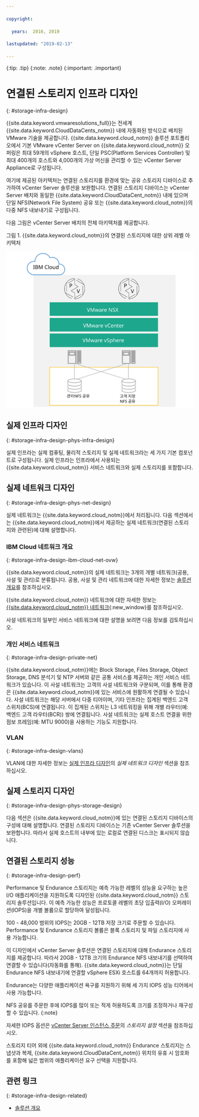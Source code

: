 ```yaml
---

copyright:

  years:  2016, 2019

lastupdated: "2019-02-13"

---
```


{:tip: .tip}
{:note: .note}
{:important: .important}

# 연결된 스토리지 인프라 디자인
{: #storage-infra-design}

{{site.data.keyword.vmwaresolutions_full}}는 전세계 {{site.data.keyword.CloudDataCents_notm}} 내에 자동화된 방식으로 배치된 VMware 기술을 제공합니다. {{site.data.keyword.cloud_notm}} 솔루션 포트폴리오에서 기본 VMware vCenter Server on {{site.data.keyword.cloud_notm}} 오퍼링은 최대 59개의 vSphere 호스트, 단일 PSC(Platform Services Controller) 및 최대 400개의 호스트와 4,000개의 가상 머신을 관리할 수 있는 vCenter Server Appliance로 구성됩니다.

여기에 제공된 아키텍처는 연결된 스토리지를 환경에 맞는 공유 스토리지 디바이스로 추가하여 vCenter Server 솔루션을 보완합니다. 연결된 스토리지 디바이스는 vCenter Server 배치와 동일한 {{site.data.keyword.CloudDataCent_notm}} 내에 있으며 단일 NFS(Network File System) 공유 또는 {{site.data.keyword.cloud_notm}}의 다중 NFS 내보내기로 구성됩니다.

다음 그림은 vCenter Server 배치의 전체 아키텍처를 제공합니다.

그림 1. {{site.data.keyword.cloud_notm}}의 연결된 스토리지에 대한 상위 레벨 아키텍처

![연결된 스토리지 아키텍처](../solution/physical_nfs.svg "IBM Cloud의 연결된 스토리지에 대한 상위 레벨 아키텍처")

## 실제 인프라 디자인
{: #storage-infra-design-phys-infra-design}

실제 인프라는 실제 컴퓨팅, 물리적 스토리지 및 실제 네트워크라는 세 가지 기본 컴포넌트로 구성됩니다. 실제 인프라는 인프라에서 사용되는 {{site.data.keyword.cloud_notm}} 서비스 네트워크와 실제 스토리지를 포함합니다.

## 실제 네트워크 디자인
{: #storage-infra-design-phys-net-design}

실제 네트워크는 {{site.data.keyword.cloud_notm}}에서 처리됩니다. 다음 섹션에서는 {{site.data.keyword.cloud_notm}}에서 제공하는 실제 네트워크(연결된 스토리지와 관련된)에 대해 설명합니다.

### IBM Cloud 네트워크 개요
{: #storage-infra-design-ibm-cloud-net-ovw}

{{site.data.keyword.cloud_notm}}의 실제 네트워크는 3개의 개별 네트워크(공용, 사설 및 관리)로 분류됩니다. 공용, 사설 및 관리 네트워크에 대한 자세한 정보는 [솔루션 개요](/docs/services/vmwaresolutions/archiref/solution?topic=vmware-solutions-solution_overview)를 참조하십시오.

{{site.data.keyword.cloud_notm}} 네트워크에 대한 자세한 정보는 [{{site.data.keyword.cloud_notm}} 네트워크](https://www.ibm.com/cloud-computing/bluemix/our-network){:new_window}를 참조하십시오.

사설 네트워크의 일부인 서비스 네트워크에 대한 설명을 보려면 다음 정보를 검토하십시오.

### 개인 서비스 네트워크
{: #storage-infra-design-private-net}

{{site.data.keyword.cloud_notm}}에는 Block Storage, Files Storage, Object Storage, DNS 분석기 및 NTP 서버와 같은 공통 서비스를 제공하는 개인 서비스 네트워크가 있습니다. 이 사설 네트워크는 고객의 사설 네트워크와 구분되며, 이를 통해 환경은 {{site.data.keyword.cloud_notm}}에 있는 서비스에 원활하게 연결될 수 있습니다. 사설 네트워크는 해당 서버에서 다중 티어이며, 기타 인프라는 집계된 백엔드 고객 스위치(BCS)에 연결됩니다. 이 집계된 스위치는 L3 네트워킹을 위해 개별 라우터(예: 백엔드 고객 라우터(BCR)) 쌍에 연결됩니다. 사설 네트워크는 실제 호스트 연결을 위한 점보 프레임(예: MTU 9000)을 사용하는 기능도 지원합니다.

### VLAN
{: #storage-infra-design-vlans}

VLAN에 대한 자세한 정보는 [실제 인프라 디자인](/docs/services/vmwaresolutions/archiref/solution?topic=vmware-solutions-design_physicalinfrastructure)의 _실제 네트워크 디자인_ 섹션을 참조하십시오.

## 실제 스토리지 디자인
{: #storage-infra-design-phys-storage-design}

다음 섹션은 {{site.data.keyword.cloud_notm}}에 있는 연결된 스토리지 디바이스의 구성에 대해 설명합니다. 연결된 스토리지 디바이스는 기존 vCenter Server 솔루션을 보완합니다. 따라서 실제 호스트의 내부에 있는 로컬로 연결된 디스크는 표시되지 않습니다.

## 연결된 스토리지 성능
{: #storage-infra-design-perf}

Performance 및 Endurance 스토리지는 예측 가능한 레벨의 성능을 요구하는 높은 I/O 애플리케이션을 지원하도록 디자인된 {{site.data.keyword.cloud_notm}} 스토리지 솔루션입니다. 이 예측 가능한 성능은 프로토콜 레벨의 초당 입출력(I/O) 오퍼레이션(IOPS)을 개별 볼륨으로 할당하여 달성됩니다.

100 - 48,000 범위의 IOPS는 20GB - 12TB 저장 크기로 주문할 수 있습니다. Performance 및 Endurance 스토리지 볼륨은 블록 스토리지 및 파일 스토리지에 사용 가능합니다.

이 디자인에서 vCenter Server 솔루션은 연결된 스토리지에 대해 Endurance 스토리지를 제공합니다. 따라서 20GB - 12TB 크기의 Endurance NFS 내보내기를 선택하여 연결할 수 있습니다(자동화를 통해). {{site.data.keyword.cloud_notm}}는 단일 Endurance NFS 내보내기에 연결할 vSphere ESXi 호스트를 64개까지 허용합니다.

Endurance는 다양한 애플리케이션 욕구를 지원하기 위해 세 가지 IOPS 성능 티어에서 사용 가능합니다.

NFS 공유를 주문한 후에 IOPS를 많이 또는 적게 허용하도록 크기를 조정하거나 재구성할 수 있습니다.
{:note}

자세한 IOPS 옵션은 [vCenter Server 인스턴스 주문](/docs/services/vmwaresolutions/vcenter?topic=vmware-solutions-vc_orderinginstance)의 _스토리지 설정_ 섹션을 참조하십시오.

스토리지 티어 외에 {{site.data.keyword.cloud_notm}} Endurance 스토리지는 스냅샷과 복제, {{site.data.keyword.CloudDataCent_notm}} 위치의 유휴 시 암호화를 포함해 넓은 범위의 애플리케이션 요구 선택을 지원합니다.

## 관련 링크
{: #storage-infra-design-related}

* [솔루션 개요](/docs/services/vmwaresolutions/archiref/solution?topic=vmware-solutions-solution_overview)
